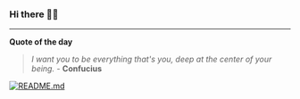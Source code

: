 ### Hi there 👋🏻


---

**Quote of the day**

> *I want you to be everything that's you, deep at the center of your being.* - **Confucius** 

[![README.md](https://github.com/marcolovazzano/marcolovazzano/actions/workflows/readme.yml/badge.svg?branch=main)](https://github.com/marcolovazzano/marcolovazzano/actions/workflows/readme.yml)
